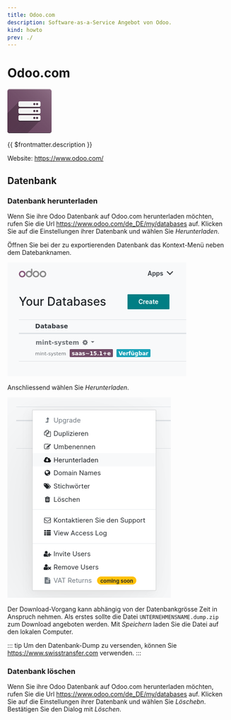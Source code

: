 ```yaml
---
title: Odoo.com
description: Software-as-a-Service Angebot von Odoo.
kind: howto
prev: ./
---
```

# Odoo.com
![](attachments/icons_odoo_server.png)

{{ $frontmatter.description }}

Website: <https://www.odoo.com/>

## Datenbank

### Datenbank herunterladen

Wenn Sie ihre Odoo Datenbank auf Odoo.com herunterladen möchten, rufen Sie die Url <https://www.odoo.com/de_DE/my/databases> auf. Klicken Sie auf die Einstellungen ihrer Datenbank und wählen Sie *Herunterladen*.

Öffnen Sie bei der zu exportierenden Datenbank das Kontext-Menü neben dem Datebanknamen. 

![](attachments/Odoo.com%20Datebanken.png)

Anschliessend wählen Sie *Herunterladen*.

![](attachments/Odoo.com%20Herunterladen.png)

Der Download-Vorgang kann abhängig von der Datenbankgrösse Zeit in Anspruch nehmen. Als erstes sollte die Datei `UNTERNEHMENSNAME.dump.zip` zum Download angeboten werden. Mit *Speichern* laden Sie die Datei auf den lokalen Computer.

::: tip
Um den Datenbank-Dump zu versenden, können Sie <https://www.swisstransfer.com> verwenden.
:::

### Datenbank löschen

Wenn Sie ihre Odoo Datenbank auf Odoo.com herunterladen möchten, rufen Sie die Url <https://www.odoo.com/de_DE/my/databases> auf. Klicken Sie auf die Einstellungen ihrer Datenbank und wählen Sie *Löschebn*. Bestätigen Sie den Dialog mit *Löschen*.
